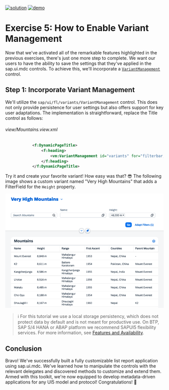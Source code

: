 [![solution](https://flat.badgen.net/badge/solution/available/green?icon=github)](webapp)
[![demo](https://flat.badgen.net/badge/demo/deployed/blue?icon=github)](https://sap-samples.github.io/ui5-mdc-json-tutorial/ex5/dist)
# Exercise 5: How to Enable Variant Management
Now that we've activated all of the remarkable features highlighted in the previous exercises, there's just one more step to complete. We want our users to have the ability to save the settings that they've applied in the sap.ui.mdc controls. To achieve this, we'll incorporate a [`VariantManagement`](https://sdk.openui5.org/api/sap.ui.fl.variants.VariantManagement) control.

## Step 1: Incorporate Variant Management
We'll utilize the `sap/ui/fl/variants/VariantManagement` control. This does not only provide persistence for user settings but also offers support for key user adaptations. The implementation is straightforward, replace the Title control as follows:
###### view/Mountains.view.xml
```xml
			<f:DynamicPageTitle>
				<f:heading>
					<vm:VariantManagement id="variants" for="filterbar, table"/>
				</f:heading>
			</f:DynamicPageTitle>
```
Try it and create your favorite variant! How easy was that? 😎 The following image shows a custom variant named "Very High Mountains" that adds a FilterField for the `Height` property.

![Exercise 5 Result](ex5.png)

>ℹ️ For this tutorial we use a local storage persistency, which does not protect data by default and is not meant for productive use. On BTP, SAP S/4 HANA or ABAP platform we recommend SAPUI5 flexibility services. For more information, see [Features and Availability](https://help.sap.com/docs/UI5_FLEXIBILITY/430e2c1a4ff241bc8162df4bf51e0730/41ada93054994698ab9067855bb85fe1.html).
## Conclusion
Bravo! We've successfully built a fully customizable list report application using sap.ui.mdc. We've learned how to manipulate the controls with the relevant delegates and discovered methods to customize and extend them. Armed with this toolkit, we're now equipped to develop metadata-driven applications for any UI5 model and protocol! Congratulations! 🎉